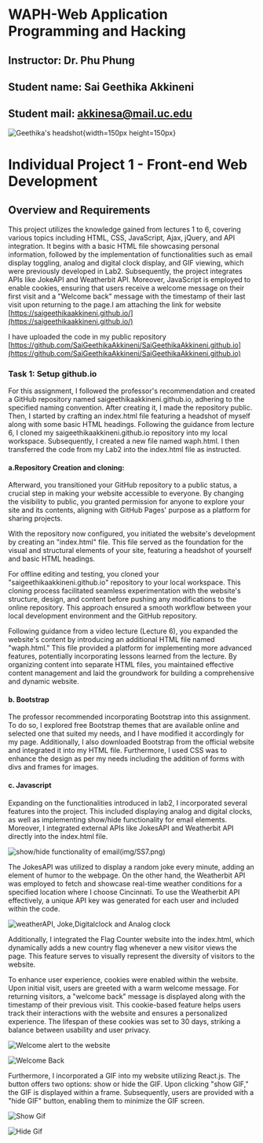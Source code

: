 # WAPH-Web Application Programming and Hacking

## Instructor: Dr. Phu Phung

## Student name: Sai Geethika Akkineni

## Student mail: akkinesa@mail.uc.edu

![Geethika's headshot](img/headshot.jpg){width=150px height=150px}

# Individual Project 1 - Front-end Web Development 

## Overview and Requirements 

This project utilizes the knowledge gained from lectures 1 to 6, covering various topics including HTML, CSS, JavaScript, Ajax, jQuery, and API integration. It begins with a basic HTML file showcasing personal information, followed by the implementation of functionalities such as email display toggling, analog and digital clock display, and GIF viewing, which were previously developed in Lab2. Subsequently, the project integrates APIs like JokeAPI and Weatherbit API. Moreover, JavaScript is employed to enable cookies, ensuring that users receive a welcome message on their first visit and a "Welcome back" message with the timestamp of their last visit upon returning to the page.I am attaching the link for website [https://saigeethikaakkineni.github.io/](https://saigeethikaakkineni.github.io/)

I have uploaded the code in my public repository [https://github.com/SaiGeethikaAkkineni/SaiGeethikaAkkineni.github.io](https://github.com/SaiGeethikaAkkineni/SaiGeethikaAkkineni.github.io)


### Task 1: Setup github.io

For this assignment, I followed the professor's recommendation and created a GitHub repository named saigeethikaakkineni.github.io, adhering to the specified naming convention. After creating it, I made the repository public. Then, I started by crafting an index.html file featuring a headshot of myself along with some basic HTML headings. Following the guidance from lecture 6, I cloned my saigeethikaakkineni.github.io repository into my local workspace. Subsequently, I created a new file named waph.html. I then transferred the code from my Lab2 into the index.html file as instructed.


#### a.Repository Creation and cloning:

   Afterward, you transitioned your GitHub repository to a public status, a crucial step in making your website accessible to everyone. By changing the visibility to public, you granted permission for anyone to explore your site and its contents, aligning with GitHub Pages' purpose as a platform for sharing projects.

With the repository now configured, you initiated the website's development by creating an "index.html" file. This file served as the foundation for the visual and structural elements of your site, featuring a headshot of yourself and basic HTML headings.

For offline editing and testing, you cloned your "saigeethikaakkineni.github.io" repository to your local workspace. This cloning process facilitated seamless experimentation with the website's structure, design, and content before pushing any modifications to the online repository. This approach ensured a smooth workflow between your local development environment and the GitHub repository.

Following guidance from a video lecture (Lecture 6), you expanded the website's content by introducing an additional HTML file named "waph.html." This file provided a platform for implementing more advanced features, potentially incorporating lessons learned from the lecture. By organizing content into separate HTML files, you maintained effective content management and laid the groundwork for building a comprehensive and dynamic website.



####  b. Bootstrap

The professor recommended incorporating Bootstrap into this assignment. To do so, I explored free Bootstrap themes that are available online and selected one that suited my needs, and I have modified it accordingly for my page. Additionally, I also downloaded Bootstrap from the official website and integrated it into my HTML file. Furthermore, I used CSS was to enhance the design as per my needs including the addition of forms with divs and frames for images.


#### c. Javascript

Expanding on the functionalities introduced in lab2, I incorporated several features into the project. This included displaying analog and digital clocks, as well as implementing show/hide functionality for email elements. Moreover, I integrated external APIs like JokesAPI and Weatherbit API directly into the index.html file.

![show/hide functionality of email](img/SS6.png)(img/SS7.png)


The JokesAPI was utilized to display a random joke every minute, adding an element of humor to the webpage. On the other hand, the Weatherbit API was employed to fetch and showcase real-time weather conditions for a specified location where I choose Cincinnati. To use the Weatherbit API effectively, a unique API key was generated for each user and included within the code.

![weatherAPI, Joke,Digitalclock and Analog clock](img/SS5.png)

Additionally, I integrated the Flag Counter website into the index.html, which dynamically adds a new country flag whenever a new visitor views the page. This feature serves to visually represent the diversity of visitors to the website.

To enhance user experience, cookies were enabled within the website. Upon initial visit, users are greeted with a warm welcome message. For returning visitors, a "welcome back" message is displayed along with the timestamp of their previous visit. This cookie-based feature helps users track their interactions with the website and ensures a personalized experience. The lifespan of these cookies was set to 30 days, striking a balance between usability and user privacy.



![Welcome alert to the website](img/SS1.png)

![Welcome Back](img/SS2.png)

Furthermore, I incorporated a GIF into my website utilizing React.js. The button offers two options: show or hide the GIF. Upon clicking "show GIF," the GIF is displayed within a frame. Subsequently, users are provided with a "hide GIF" button, enabling them to minimize the GIF screen.

![Show Gif](img/SS3.png)

![Hide Gif](img/SS4.png)
